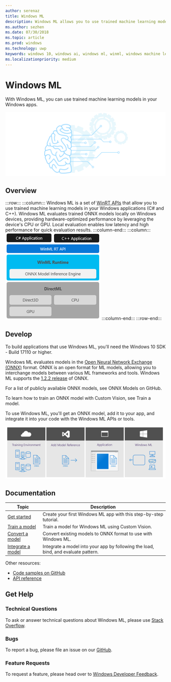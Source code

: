 ```yaml
---
author: serenaz
title: Windows ML
description: Windows ML allows you to use trained machine learning models in your Windows applications.
ms.author: sezhen
ms.date: 07/30/2018
ms.topic: article
ms.prod: windows
ms.technology: uwp
keywords: windows 10, windows ai, windows ml, winml, windows machine learning
ms.localizationpriority: medium
---
```


# Windows ML

With Windows ML, you can use trained machine learning models in your Windows apps.

![Windows ML graphic](images/winml-graphic.png)

## Overview

:::row:::
    :::column:::
    Windows ML is a set of [WinRT APIs](https://docs.microsoft.com/uwp/api/windows.ai.machinelearning) that allow you to use trained machine learning models in your Windows applications (C# and C++). Windows ML evaluates trained ONNX models locally on Windows devices, providing hardware-optimized performance by leveraging the device's CPU or GPU. Local evaluation enables low latency and high performance for quick evaluation results.
    :::column-end:::
    :::column:::
        ![windows ml layers](images/winml-layers.png)
    :::column-end:::
:::row-end:::

## Develop

To build applications that use Windows ML, you'll need the Windows 10 SDK - Build 17110 or higher.

Windows ML evaluates models in the [Open Neural Network Exchange (ONNX)](https://onnx.ai) format. ONNX is an open format for ML models, allowing you to interchange models between various ML frameworks and tools. Windows ML supports the [1.2.2 release](https://github.com/onnx/onnx/tree/rel-1.2.2) of ONNX.

For a list of publicly available ONNX models, see ONNX Models on GitHub.

To learn how to train an ONNX model with Custom Vision, see Train a model.

To use Windows ML, you'll get an ONNX model, add it to your app, and integrate it into your code with the Windows ML APIs or tools.

![windows ml developer flow](images/winml-flow.png)

## Documentation

| Topic | Description |
| - | - |
| [Get started](get-started-uwp.md) | Create your first Windows ML app with this step-by-step tutorial. |
| [Train a model](train-model-custom-vision.md) | Train a model for Windows ML using Custom Vision. |
| [Convert a model](convert-model-winmltools.md) | Convert existing models to ONNX format to use with Windows ML. |
| [Integrate a model](integrate-model.md) | Integrate a model into your app by following the load, bind, and evaluate pattern. |

Other resources:

- [Code samples on GitHub](https://github.com/Microsoft/Windows-Machine-Learning/tree/RS5)
- [API reference](https://docs.microsoft.com/uwp/api/windows.ai.machinelearning)

## Get Help

### Technical Questions

To ask or answer technical questions about Windows ML, please use [Stack Overflow](https://stackoverflow.com/questions/tagged/windows-machine-learning).

### Bugs

To report a bug, please file an issue on our [GitHub](https://github.com/Microsoft/Windows-Machine-Learning/issues).

### Feature Requests

To request a feature, please head over to [Windows Developer Feedback](https://wpdev.uservoice.com/).